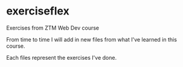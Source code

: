 # exerciseflex
Exercises from ZTM Web Dev course

From time to time I will add in new files from what I've learned in this course.

Each files represent the exercises I've done.
